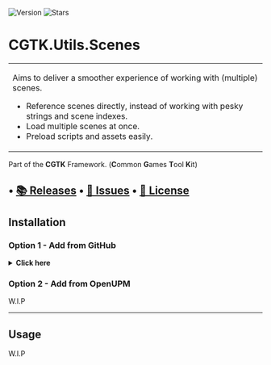 ![Version](https://img.shields.io/github/package-json/v/Walter-Hulsebos/Utils.Scenes?style=for-the-badge)
![Stars](https://img.shields.io/github/stars/Walter-Hulsebos/Utils.Scenes?color=orange&style=for-the-badge)
# CGTK.Utils.Scenes
<table>
<tr>
<td>

Aims to deliver a smoother experience of working with (multiple) scenes.
- Reference scenes directly, instead of working with pesky strings and scene indexes.
- Load multiple scenes at once.
- Preload scripts and assets easily.

</td>
</tr>
</table>

Part of the **CGTK** Framework. (**C**ommon **G**ames **T**ool **K**it)

• [📚 Releases](https://github.com/Walter-Hulsebos/Utils.Scenes/releases)
• [💬 Issues](  https://github.com/Walter-Hulsebos/Utils.Scenes/issues)
• [📝 License]( https://github.com/Walter-Hulsebos/Utils.Scenes/blob/stable/LICENSE)
------
## Installation

### Option 1 - Add from GitHub
<details>
<summary> <b>Click here</b> </summary>

- Open `Window/Package Manager`
- Click <kbd>+</kbd>
- <kbd>Add from Git URL</kbd>
- `https://github.com/Walter-Hulsebos/Utils.Scenes.git` <kbd>Add</kbd>

<b>Note that Unity doesn't give you the ability to receive updates through the Package Manager this way, you will have to update manually!!</b>
</details>

### Option 2 - Add from OpenUPM

W.I.P

------
## Usage
W.I.P